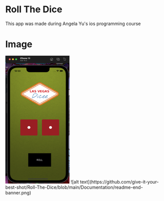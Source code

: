 # Roll The Dice
 This app was made during Angela Yu's ios programming course
# Image
<img src="https://github.com/give-it-your-best-shot/Roll-The-Dice/blob/main/Documentation/emulator.png" width="200" height="400" />
![alt text](https://github.com/give-it-your-best-shot/Roll-The-Dice/blob/main/Documentation/readme-end-banner.png)
